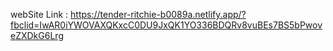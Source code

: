 webSite Link : https://tender-ritchie-b0089a.netlify.app/?fbclid=IwAR0iYWOVAXQKxcC0DU9JxQK1YO336BDQRv8vuBEs7BS5bPwoveZXDkG6Lrg
